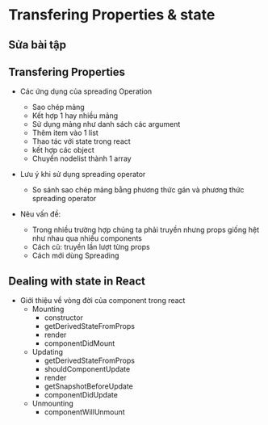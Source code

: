 # Transfering Properties & state

## Sửa bài tập

## Transfering Properties

- Các ứng dụng của spreading Operation
  - Sao chép mảng
  - Kết hợp 1 hay nhiều mảng
  - Sử dụng mảng như danh sách các argument
  - Thêm item vào 1 list
  - Thao tác với state trong react
  - kết hợp các object
  - Chuyển nodelist thành 1 array

- Lưu ý khi sử dụng spreading operator
  - So sánh sao chép mảng bằng phương thức gán và phương thức spreading operator

- Nêu vấn đề:
  - Trong nhiều trường hợp chúng ta phải truyền nhưng props giống hệt như nhau qua nhiều components
  - Cách cũ: truyền lần lượt từng props
  - Cách mới dùng Spreading

## Dealing with state in React

- Giới thiệu về vòng đời của component trong react
  - Mounting
    - constructor
    - getDerivedStateFromProps
    - render
    - componentDidMount
  - Updating
    - getDerivedStateFromProps
    - shouldComponentUpdate
    - render
    - getSnapshotBeforeUpdate
    - componentDidUpdate
  - Unmounting
    - componentWillUnmount
